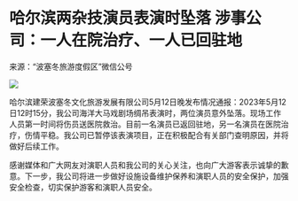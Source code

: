 # 哈尔滨两杂技演员表演时坠落 涉事公司：一人在院治疗、一人已回驻地

来源：“波塞冬旅游度假区”微信公号

![](https://inews.gtimg.com/om_bt/O8FjVCFfNNfsF4Big3ickUPOAiE1tj5LHOA53PlmEtu8cAA/1000)

哈尔滨建荣波塞冬文化旅游发展有限公司5月12日晚发布情况通报：2023年5月12日12时15分，我公司海洋大马戏剧场绸吊表演时，两位演员意外坠落。现场工作人员第一时间将伤员送医院救治。目前一名演员已返回驻地，另一名演员在医院治疗，伤情平稳。我公司已暂停该表演项目，正在积极配合有关部门查明原因，并将做好后续工作。

感谢媒体和广大网友对演职人员和我公司的关心关注，也向广大游客表示诚挚的歉意。下一步，我公司将进一步做好设施设备维护保养和演职人员的安全保护，加强安全检查，切实保护游客和演职人员安全。

